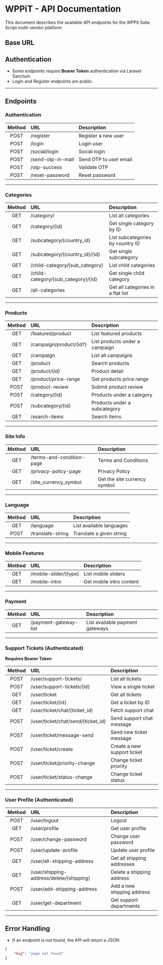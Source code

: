 # WPPiT  - API Documentation

This document describes the available API endpoints for the WPPit Salla Script  multi-vendor platform.

## Base URL


## Authentication
- Some endpoints require **Bearer Token** authentication via Laravel Sanctum.
- Login and Register endpoints are public.

---

## Endpoints

### Authentication

| Method | URL | Description |
|:------:|:---|:------------|
| POST | /register | Register a new user |
| POST | /login | Login user |
| POST | /social/login | Social login |
| POST | /send-otp-in-mail | Send OTP to user email |
| POST | /otp-success | Validate OTP |
| POST | /reset-password | Reset password |

---

### Categories

| Method | URL | Description |
|:------:|:---|:------------|
| GET | /category/ | List all categories |
| GET | /category/{id} | Get single category by ID |
| GET | /subcategory/{country_id} | List subcategories by country ID |
| GET | /subcategory/{country_id}/{id} | Get single subcategory |
| GET | /child-category/{sub_category} | List child categories |
| GET | /child-category/{sub_category}/{id} | Get single child category |
| GET | /all-categories | Get all categories in a flat list |

---

### Products

| Method | URL | Description |
|:------:|:---|:------------|
| GET | /featured/product | List featured products |
| GET | /campaign/product/{id?} | List products under a campaign |
| GET | /campaign | List all campaigns |
| GET | /product | Search products |
| GET | /product/{id} | Product detail |
| GET | /product/price-range | Get products price range |
| POST | /product-review | Submit product review |
| POST | /category/{id} | Products under a category |
| POST | /subcategory/{id} | Products under a subcategory |
| GET | /search-items | Search items |

---

### Site Info

| Method | URL | Description |
|:------:|:---|:------------|
| GET | /terms-and-condition-page | Terms and Conditions |
| GET | /privacy-policy-page | Privacy Policy |
| GET | /site_currency_symbol | Get the site currency symbol |

---

### Language

| Method | URL | Description |
|:------:|:---|:------------|
| GET | /language | List available languages |
| POST | /translate-string | Translate a given string |

---

### Mobile Features

| Method | URL | Description |
|:------:|:---|:------------|
| GET | /mobile-slider/{type} | List mobile sliders |
| GET | /mobile-intro | Get mobile intro content |

---

### Payment

| Method | URL | Description |
|:------:|:---|:------------|
| GET | /payment-gateway-list | List available payment gateways |

---

### Support Tickets (Authenticated)

**Requires Bearer Token**

| Method | URL | Description |
|:------:|:---|:------------|
| POST | /user/support-tickets/ | List all tickets |
| POST | /user/support-tickets/{id} | View a single ticket |
| GET | /user/ticket | Get all tickets |
| GET | /user/ticket/{id} | Get a ticket by ID |
| GET | /user/ticket/chat/{ticket_id} | Fetch support chat |
| POST | /user/ticket/chat/send/{ticket_id} | Send support chat message |
| POST | /user/ticket/message-send | Send new ticket message |
| POST | /user/ticket/create | Create a new support ticket |
| POST | /user/ticket/priority-change | Change ticket priority |
| POST | /user/ticket/status-change | Change ticket status |

---

### User Profile (Authenticated)

| Method | URL | Description |
|:------:|:---|:------------|
| POST | /user/logout | Logout |
| GET | /user/profile | Get user profile |
| POST | /user/change-password | Change user password |
| POST | /user/update-profile | Update user profile |
| GET | /user/all-shipping-address | Get all shipping addresses |
| GET | /user/shipping-address/delete/{shipping} | Delete a shipping address |
| POST | /user/add-shipping-address | Add a new shipping address |
| GET | /user/get-department | Get support departments |

---

## Error Handling

- If an endpoint is not found, the API will return a JSON:
```json
{
    "msg": "page not found"
}
